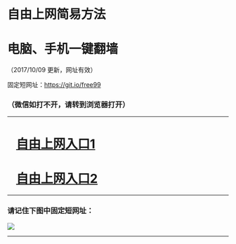 ﻿# 自由上网简易方法

# 电脑、手机一键翻墙

（2017/10/09 更新，网址有效）

固定短网址：https://git.io/free99

### （微信如打不开，请转到浏览器打开）


***





# &nbsp;&nbsp; <a href="http://ft1455316082.fwq-tz-1001.info/fwqtz01.html?t=100900126361 " target="_blank">自由上网入口1</a>
# &nbsp;&nbsp; <a href="http://ft2623630370.fwq-tz-1002.info/fwqtz02.html?t=10090015178 " target="_blank">自由上网入口2</a>
***

### 请记住下图中固定短网址：

<img src="https://s3-us-west-2.amazonaws.com/fwq-1001/yjfq-20170905okok.png" /> 


***

